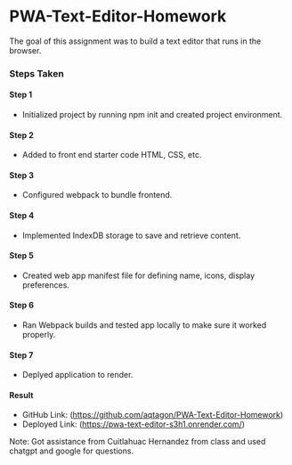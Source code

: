 # PWA-Text-Editor-Homework
The goal of this assignment was to build a text editor that runs in the browser.

### Steps Taken

#### Step 1 
- Initialized project by running npm init and created project environment.

#### Step 2
- Added to front end starter code HTML, CSS, etc.

#### Step 3
- Configured webpack to bundle frontend.

#### Step 4
- Implemented IndexDB storage to save and retrieve content.

#### Step 5
- Created web app manifest file for defining name, icons, display preferences.

#### Step 6
- Ran Webpack builds and tested app locally to make sure it worked properly.

#### Step 7
- Deplyed application to render.

#### Result
- GitHub Link: (https://github.com/aqtagon/PWA-Text-Editor-Homework)
- Deployed Link: (https://pwa-text-editor-s3h1.onrender.com/)

Note: Got assistance from Cuitlahuac Hernandez from class and used chatgpt and google for questions.